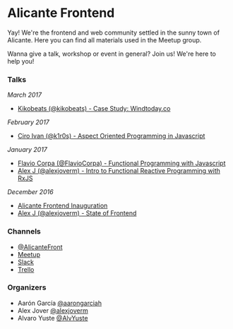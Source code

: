 # Alicante Frontend

Yay! We're the frontend and web community settled in the sunny town of Alicante. Here you can find all materials used in the Meetup group.

Wanna give a talk, workshop or event in general? Join us! We're here to help you!

### Talks

*March 2017*
- [Kikobeats (@kikobeats) - Case Study: Windtoday.co](https://docs.google.com/presentation/d/16FdqYGWwN0u0B37EaJeeVYMNK6qNXFhUX2Ol0hJ9k40/edit?usp=sharing)

*February 2017*
- [Ciro Ivan (@k1r0s) - Aspect Oriented Programming in Javascript](https://k1r0s.github.io/aop-intro)

*January 2017*
- [Flavio Corpa (@FlavioCorpa) - Functional Programming with Javascript](https://goo.gl/Gstn4T)
- [Alex J (@alexjoverm) - Intro to Functional Reactive Programming with RxJS](https://alexjoverm.github.io/RxJS-FRP-talk)

*December 2016*
- [Alicante Frontend Inauguration](https://docs.google.com/presentation/d/1vccM0sKnBsm51ec2KhU7PDUvsfg0M02OzNpAJd-AUvc/edit?usp=sharing)
- [Alex J (@alexjoverm) - State of Frontend](https://drive.google.com/open?id=1yaicsHA8YZNP5_zRnwXVH3CCb-wzghRDYj_HdA_QkE0)

### Channels
- [@AlicanteFront](https://twitter.com/AlicanteFront)
- [Meetup](https://www.meetup.com/Alicante-Frontend/)
- [Slack](https://alicantefrontend.herokuapp.com/)
- [Trello](https://goo.gl/LYEX5D)

### Organizers
- Aarón García [@aarongarciah](https://twitter.com/aarongarciah)
- Alex Jover [@alexjoverm](https://twitter.com/alexjoverm)
- Alvaro Yuste [@AlvYuste](https://twitter.com/AlvYuste)
